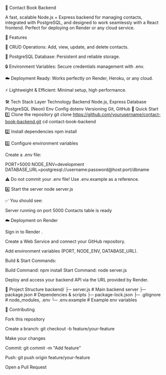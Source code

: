 🚀 Contact Book Backend

A fast, scalable Node.js + Express backend for managing contacts, integrated with PostgreSQL, and designed to work seamlessly with a React frontend. Perfect for deploying on Render or any cloud service.

🌟 Features

📝 CRUD Operations: Add, view, update, and delete contacts.

💾 PostgreSQL Database: Persistent and reliable storage.

🔒 Environment Variables: Secure credentials management with .env.

☁️ Deployment Ready: Works perfectly on Render, Heroku, or any cloud.

⚡ Lightweight & Efficient: Minimal setup, high performance.

🛠 Tech Stack
Layer	Technology
Backend	Node.js, Express
Database	PostgreSQL (Neon)
Env Config	dotenv
Versioning	Git, GitHub
🚀 Quick Start
1️⃣ Clone the repository
git clone https://github.com/yourusername/contact-book-backend.git
cd contact-book-backend

2️⃣ Install dependencies
npm install

3️⃣ Configure environment variables

Create a .env file:

PORT=5000
NODE_ENV=development
DATABASE_URL=postgresql://username:password@host:port/dbname


⚠️ Do not commit your .env file! Use .env.example as a reference.

4️⃣ Start the server
node server.js


✅ You should see:

Server running on port 5000
Contacts table is ready

☁️ Deployment on Render

Sign in to Render
.

Create a Web Service and connect your GitHub repository.

Add environment variables (PORT, NODE_ENV, DATABASE_URL).

Build & Start Commands:

Build Command: npm install
Start Command: node server.js


Deploy and access your backend API via the URL provided by Render.

📁 Project Structure
backend/
├─ server.js          # Main backend server
├─ package.json       # Dependencies & scripts
├─ package-lock.json
├─ .gitignore         # node_modules, .env
└─ .env.example       # Example env variables

🤝 Contributing

Fork this repository

Create a branch: git checkout -b feature/your-feature

Make your changes

Commit: git commit -m "Add feature"

Push: git push origin feature/your-feature

Open a Pull Request
